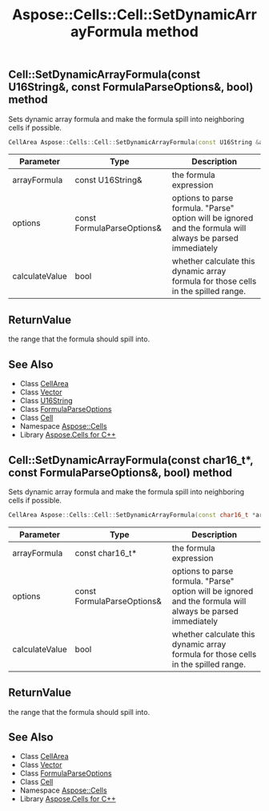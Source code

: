﻿---
title: Aspose::Cells::Cell::SetDynamicArrayFormula method
linktitle: SetDynamicArrayFormula
second_title: Aspose.Cells for C++ API Reference
description: 'Aspose::Cells::Cell::SetDynamicArrayFormula method. Sets dynamic array formula and make the formula spill into neighboring cells if possible in C++.'
type: docs
weight: 5100
url: /cpp/aspose.cells/cell/setdynamicarrayformula/
---
## Cell::SetDynamicArrayFormula(const U16String\&, const FormulaParseOptions\&, bool) method


Sets dynamic array formula and make the formula spill into neighboring cells if possible.

```cpp
CellArea Aspose::Cells::Cell::SetDynamicArrayFormula(const U16String &arrayFormula, const FormulaParseOptions &options, bool calculateValue)
```


| Parameter | Type | Description |
| --- | --- | --- |
| arrayFormula | const U16String\& | the formula expression |
| options | const FormulaParseOptions\& | options to parse formula. "Parse" option will be ignored and the formula will always be parsed immediately |
| calculateValue | bool | whether calculate this dynamic array formula for those cells in the spilled range. |

## ReturnValue

the range that the formula should spill into.

## See Also

* Class [CellArea](../../cellarea/)
* Class [Vector](../../vector/)
* Class [U16String](../../u16string/)
* Class [FormulaParseOptions](../../formulaparseoptions/)
* Class [Cell](../)
* Namespace [Aspose::Cells](../../)
* Library [Aspose.Cells for C++](../../../)
## Cell::SetDynamicArrayFormula(const char16_t*, const FormulaParseOptions\&, bool) method


Sets dynamic array formula and make the formula spill into neighboring cells if possible.

```cpp
CellArea Aspose::Cells::Cell::SetDynamicArrayFormula(const char16_t *arrayFormula, const FormulaParseOptions &options, bool calculateValue)
```


| Parameter | Type | Description |
| --- | --- | --- |
| arrayFormula | const char16_t* | the formula expression |
| options | const FormulaParseOptions\& | options to parse formula. "Parse" option will be ignored and the formula will always be parsed immediately |
| calculateValue | bool | whether calculate this dynamic array formula for those cells in the spilled range. |

## ReturnValue

the range that the formula should spill into.

## See Also

* Class [CellArea](../../cellarea/)
* Class [Vector](../../vector/)
* Class [FormulaParseOptions](../../formulaparseoptions/)
* Class [Cell](../)
* Namespace [Aspose::Cells](../../)
* Library [Aspose.Cells for C++](../../../)
